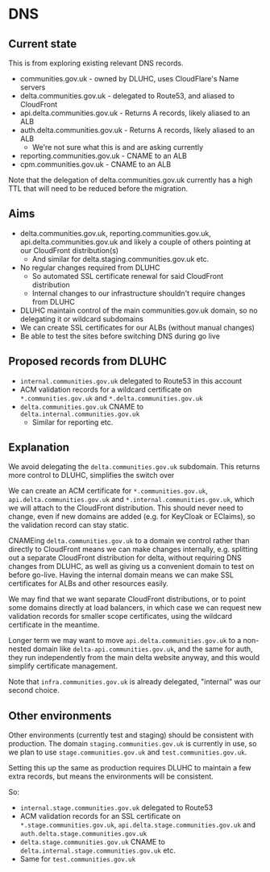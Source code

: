 # DNS

## Current state

This is from exploring existing relevant DNS records.

* communities.gov.uk - owned by DLUHC, uses CloudFlare's Name servers
* delta.communities.gov.uk - delegated to Route53, and aliased to CloudFront
* api.delta.communities.gov.uk - Returns A records, likely aliased to an ALB
* auth.delta.communities.gov.uk - Returns A records, likely aliased to an ALB
  * We're not sure what this is and are asking currently
* reporting.communities.gov.uk - CNAME to an ALB
* cpm.communities.gov.uk - CNAME to an ALB

Note that the delegation of delta.communities.gov.uk currently has a high TTL that will need to be reduced before the migration.

## Aims

* delta.communities.gov.uk, reporting.communities.gov.uk, api.delta.communities.gov.uk and likely a couple of others pointing at our CloudFront distribution(s)
  * And similar for delta.staging.communities.gov.uk etc.
* No regular changes required from DLUHC
  * So automated SSL certificate renewal for said CloudFront distribution
  * Internal changes to our infrastructure shouldn't require changes from DLUHC
* DLUHC maintain control of the main communities.gov.uk domain, so no delegating it or wildcard subdomains
* We can create SSL certificates for our ALBs (without manual changes)
* Be able to test the sites before switching DNS during go live

## Proposed records from DLUHC

* `internal.communities.gov.uk` delegated to Route53 in this account
* ACM validation records for a wildcard certificate on `*.communities.gov.uk` and `*.delta.communities.gov.uk`
* `delta.communities.gov.uk` CNAME to `delta.internal.communities.gov.uk`
  * Similar for reporting etc.

## Explanation

We avoid delegating the `delta.communities.gov.uk` subdomain. This returns more control to DLUHC, simplifies the switch over

We can create an ACM certificate for `*.communities.gov.uk`, `api.delta.communities.gov.uk` and `*.internal.communities.gov.uk`, which we will attach to the CloudFront distribution.
This should never need to change, even if new domains are added (e.g. for KeyCloak or EClaims), so the validation record can stay static.

CNAMEing `delta.communities.gov.uk` to a domain we control rather than directly to CloudFront means we can make changes internally, e.g. splitting out a separate CloudFront distribution for delta, without requiring DNS changes from DLUHC, as well as giving us a convenient domain to test on before go-live. Having the internal domain means we can make SSL certificates for ALBs and other resources easily.

We may find that we want separate CloudFront distributions, or to point some domains directly at load balancers, in which case we can request new validation records for smaller scope certificates, using the wildcard certificate in the meantime.

Longer term we may want to move `api.delta.communities.gov.uk` to a non-nested domain like `delta-api.communities.gov.uk`, and the same for auth, they run independently from the main delta website anyway, and this would simplify certificate management.

Note that `infra.communities.gov.uk` is already delegated, "internal" was our second choice.

## Other environments

Other environments (currently test and staging) should be consistent with production. The domain `staging.communities.gov.uk` is currently in use, so we plan to use `stage.communities.gov.uk` and `test.communities.gov.uk`.

Setting this up the same as production requires DLUHC to maintain a few extra records, but means the environments will be consistent.

So:

* `internal.stage.communities.gov.uk` delegated to Route53
* ACM validation records for an SSL certificate on `*.stage.communities.gov.uk`, `api.delta.stage.communities.gov.uk` and `auth.delta.stage.communities.gov.uk`
* `delta.stage.communities.gov.uk` CNAME to `delta.internal.stage.communities.gov.uk` etc.
* Same for `test.communities.gov.uk`
